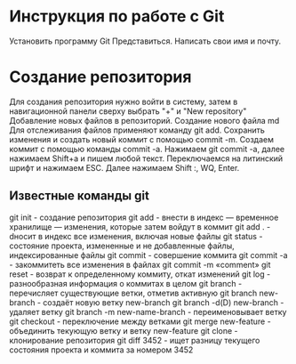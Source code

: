 # Инструкция по работе с Git
Установить программу Git
Представиться. Написать свои имя и почту.
# Создание репозитория
Для создания репозитория нужно войти в систему, затем в навигационной панели сверху выбрать "+" и "New repository"
Добавление новых файлов в репозиторий. Создание нового файла md
Для отслеживания файлов применяют команду git add.
Сохранить изменения и создать новый коммит с помощью commit -m.
Создаем коммит с помощью команды commit -a.
 Нажимаем git commit -a, далее нажимаем Shift+a и пишем любой текст. Переключаемся на литинский шрифт и нажимаем ESC. Далее нажимаем Shift :, WQ, Enter.
 
 ## Известные команды git
 git init - создание репозитория
 git add - внести в индекс — временное хранилище — изменения, которые затем войдут в коммит
git add . - dносит в индекс все изменения, включая новые файлы
git status - состояние проекта, измененные и не добавленные файлы, индексированные файлы
git commit - совершение коммита
git commit -a - закоммитеть все изменения в файлах
git commit -m «comment»
git reset - возврат к определенному коммиту, откат изменений
git log - разнообразная информация о коммитах в целом
git branch - перечисляет существующие ветки, отметив активную
git branch new-branch - cоздаёт новую ветку new-branch
git branch -d(D) new-branch - удаляет ветку
git branch -m new-name-branch - переименовывает ветку
git checkout - переключение между ветками
git merge new-feature - объединить текующую ветку и ветку new-feature
git clone - клонирование репозитория
git diff 3452 - ищет разницу текущего состояния проекта и коммита за номером 3452